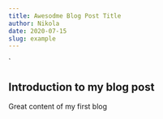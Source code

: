 ```yaml
---
title: Awesodme Blog Post Title
author: Nikola
date: 2020-07-15
slug: example
---
```

`
## Introduction to my blog post

Great content of my first blog